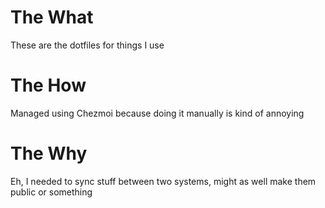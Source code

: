 # The What

These are the dotfiles for things I use

# The How

Managed using Chezmoi because doing it manually is kind of annoying

# The Why

Eh, I needed to sync stuff between two systems, might as well make them public or something
